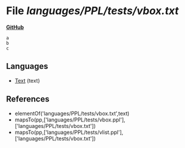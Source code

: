 # File _languages/PPL/tests/vbox.txt_
**[GitHub](https://github.com/softlang/yas/blob/master/languages/PPL/tests/vbox.txt)**
```
a
b
c
```

## Languages
* [Text](../languages/Text.md) (text)

## References
* elementOf('languages/PPL/tests/vbox.txt',text)
* mapsTo(pp,['languages/PPL/tests/vbox.ppl'],['languages/PPL/tests/vbox.txt'])
* mapsTo(pp,['languages/PPL/tests/vlist.ppl'],['languages/PPL/tests/vbox.txt'])
